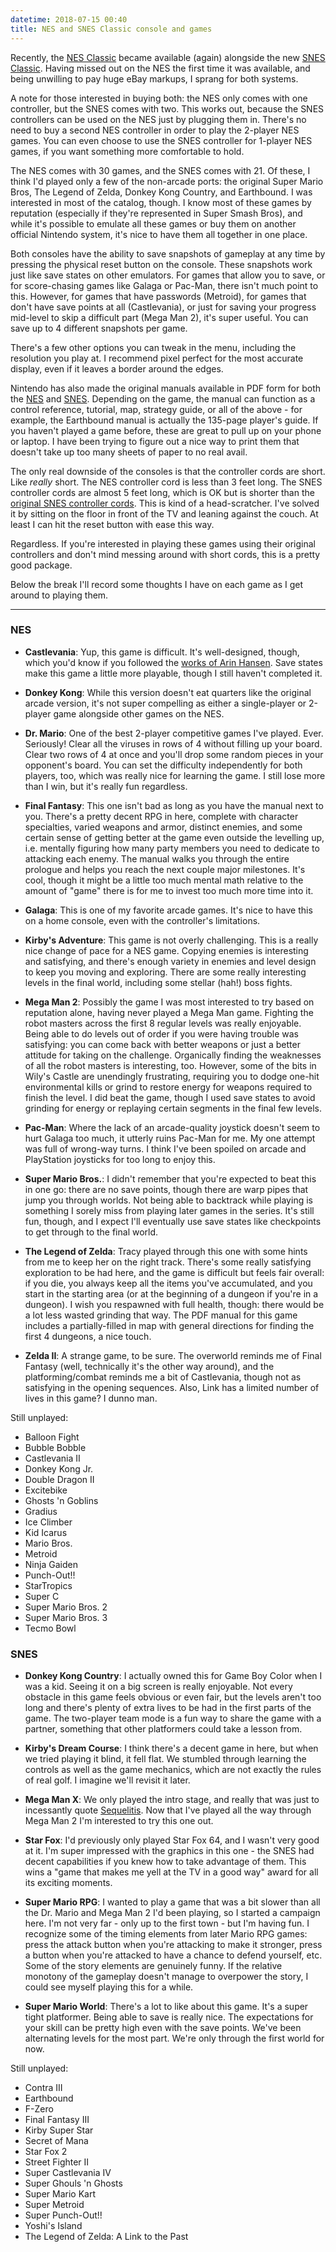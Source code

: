 ```yaml
---
datetime: 2018-07-15 00:40
title: NES and SNES Classic console and games
---
```


Recently, the [NES Classic](https://www.nintendo.com/nes-classic/) became available (again) alongside the new [SNES Classic](https://www.nintendo.com/super-nes-classic/). Having missed out on the NES the first time it was available, and being unwilling to pay huge eBay markups, I sprang for both systems.

A note for those interested in buying both: the NES only comes with one controller, but the SNES comes with two. This works out, because the SNES controllers can be used on the NES just by plugging them in. There's no need to buy a second NES controller in order to play the 2-player NES games. You can even choose to use the SNES controller for 1-player NES games, if you want something more comfortable to hold.

The NES comes with 30 games, and the SNES comes with 21. Of these, I think I'd played only a few of the non-arcade ports: the original Super Mario Bros, The Legend of Zelda, Donkey Kong Country, and Earthbound. I was interested in most of the catalog, though. I know most of these games by reputation (especially if they're represented in Super Smash Bros), and while it's possible to emulate all these games or buy them on another official Nintendo system, it's nice to have them all together in one place.

Both consoles have the ability to save snapshots of gameplay at any time by pressing the physical reset button on the console. These snapshots work just like save states on other emulators. For games that allow you to save, or for score-chasing games like Galaga or Pac-Man, there isn't much point to this. However, for games that have passwords (Metroid), for games that don't have save points at all (Castlevania), or just for saving your progress mid-level to skip a difficult part (Mega Man 2), it's super useful. You can save up to 4 different snapshots per game.

There's a few other options you can tweak in the menu, including the resolution you play at. I recommend pixel perfect for the most accurate display, even if it leaves a border around the edges.

Nintendo has also made the original manuals available in PDF form for both the [NES](https://www.nintendo.co.jp/clv/manuals/en/index.html) and [SNES](https://www.nintendo.co.jp/clvs/manuals/en_us/index.html). Depending on the game, the manual can function as a control reference, tutorial, map, strategy guide, or all of the above - for example, the Earthbound manual is actually the 135-page player's guide. If you haven't played a game before, these are great to pull up on your phone or laptop. I have been trying to figure out a nice way to print them that doesn't take up too many sheets of paper to no real avail.

The only real downside of the consoles is that the controller cords are short. Like _really_ short. The NES controller cord is less than 3 feet long. The SNES controller cords are almost 5 feet long, which is OK but is shorter than the [original SNES controller cords](https://pbs.twimg.com/media/DKh6LUgUIAAOet2.jpg:large). This is kind of a head-scratcher. I've solved it by sitting on the floor in front of the TV and leaning against the couch. At least I can hit the reset button with ease this way.

Regardless. If you're interested in playing these games using their original controllers and don't mind messing around with short cords, this is a pretty good package.

Below the break I'll record some thoughts I have on each game as I get around to playing them.

---

### NES

- __Castlevania__: Yup, this game is difficult. It's well-designed, though, which you'd know if you followed the [works of Arin Hansen](https://www.youtube.com/watch?v=Aip2aIt0ROM). Save states make this game a little more playable, though I still haven't completed it.

- __Donkey Kong__: While this version doesn't eat quarters like the original arcade version, it's not super compelling as either a single-player or 2-player game alongside other games on the NES.

- __Dr. Mario__: One of the best 2-player competitive games I've played. Ever. Seriously! Clear all the viruses in rows of 4 without filling up your board. Clear two rows of 4 at once and you'll drop some random pieces in your opponent's board. You can set the difficulty independently for both players, too, which was really nice for learning the game. I still lose more than I win, but it's really fun regardless.

- __Final Fantasy__: This one isn't bad as long as you have the manual next to you. There's a pretty decent RPG in here, complete with character specialties, varied weapons and armor, distinct enemies, and some certain sense of getting better at the game even outside the levelling up, i.e. mentally figuring how many party members you need to dedicate to attacking each enemy. The manual walks you through the entire prologue and helps you reach the next couple major milestones. It's cool, though it might be a little too much mental math relative to the amount of "game" there is for me to invest too much more time into it.

- __Galaga__: This is one of my favorite arcade games. It's nice to have this on a home console, even with the controller's limitations.

- __Kirby's Adventure__: This game is not overly challenging. This is a really nice change of pace for a NES game. Copying enemies is interesting and satisfying, and there's enough variety in enemies and level design to keep you moving and exploring. There are some really interesting levels in the final world, including some stellar (hah!) boss fights.

- __Mega Man 2__: Possibly the game I was most interested to try based on reputation alone, having never played a Mega Man game. Fighting the robot masters across the first 8 regular levels was really enjoyable. Being able to do levels out of order if you were having trouble was satisfying: you can come back with better weapons or just a better attitude for taking on the challenge. Organically finding the weaknesses of all the robot masters is interesting, too. However, some of the bits in Wily's Castle are unendingly frustrating, requiring you to dodge one-hit environmental kills or grind to restore energy for weapons required to finish the level. I did beat the game, though I used save states to avoid grinding for energy or replaying certain segments in the final few levels.

- __Pac-Man__: Where the lack of an arcade-quality joystick doesn't seem to hurt Galaga too much, it utterly ruins Pac-Man for me. My one attempt was full of wrong-way turns. I think I've been spoiled on arcade and PlayStation joysticks for too long to enjoy this.

- __Super Mario Bros.__: I didn't remember that you're expected to beat this in one go: there are no save points, though there are warp pipes that jump you through worlds. Not being able to backtrack while playing is something I sorely miss from playing later games in the series. It's still fun, though, and I expect I'll eventually use save states like checkpoints to get through to the final world.

- __The Legend of Zelda__: Tracy played through this one with some hints from me to keep her on the right track. There's some really satisfying exploration to be had here, and the game is difficult but feels fair overall: if you die, you always keep all the items you've accumulated, and you start in the starting area (or at the beginning of a dungeon if you're in a dungeon). I wish you respawned with full health, though: there would be a lot less wasted grinding that way. The PDF manual for this game includes a partially-filled in map with general directions for finding the first 4 dungeons, a nice touch.

- __Zelda II__: A strange game, to be sure. The overworld reminds me of Final Fantasy (well, technically it's the other way around), and the platforming/combat reminds me a bit of Castlevania, though not as satisfying in the opening sequences. Also, Link has a limited number of lives in this game? I dunno man.

Still unplayed:

- Balloon Fight
- Bubble Bobble
- Castlevania II
- Donkey Kong Jr.
- Double Dragon II
- Excitebike
- Ghosts 'n Goblins
- Gradius
- Ice Climber
- Kid Icarus
- Mario Bros.
- Metroid
- Ninja Gaiden
- Punch-Out!!
- StarTropics
- Super C
- Super Mario Bros. 2
- Super Mario Bros. 3
- Tecmo Bowl

### SNES

- __Donkey Kong Country__: I actually owned this for Game Boy Color when I was a kid. Seeing it on a big screen is really enjoyable. Not every obstacle in this game feels obvious or even fair, but the levels aren't too long and there's plenty of extra lives to be had in the first parts of the game. The two-player team mode is a fun way to share the game with a partner, something that other platformers could take a lesson from.

- __Kirby's Dream Course__: I think there's a decent game in here, but when we tried playing it blind, it fell flat. We stumbled through learning the controls as well as the game mechanics, which are not exactly the rules of real golf. I imagine we'll revisit it later.

- __Mega Man X__: We only played the intro stage, and really that was just to incessantly quote [Sequelitis](https://www.youtube.com/watch?v=8FpigqfcvlM). Now that I've played all the way through Mega Man 2 I'm interested to try this one out.

- __Star Fox__: I'd previously only played Star Fox 64, and I wasn't very good at it. I'm super impressed with the graphics in this one - the SNES had decent capabilities if you knew how to take advantage of them. This wins a "game that makes me yell at the TV in a good way" award for all its exciting moments.

- __Super Mario RPG__: I wanted to play a game that was a bit slower than all the Dr. Mario and Mega Man 2 I'd been playing, so I started a campaign here. I'm not very far - only up to the first town - but I'm having fun. I recognize some of the timing elements from later Mario RPG games: press the attack button when you're attacking to make it stronger, press a button when you're attacked to have a chance to defend yourself, etc. Some of the story elements are genuinely funny. If the relative monotony of the gameplay doesn't manage to overpower the story, I could see myself playing this for a while.

- __Super Mario World__: There's a lot to like about this game. It's a super tight platformer. Being able to save is really nice. The expectations for your skill can be pretty high even with the save points. We've been alternating levels for the most part. We're only through the first world for now.

Still unplayed:

- Contra III
- Earthbound
- F-Zero
- Final Fantasy III
- Kirby Super Star
- Secret of Mana
- Star Fox 2
- Street Fighter II
- Super Castlevania IV
- Super Ghouls 'n Ghosts
- Super Mario Kart
- Super Metroid
- Super Punch-Out!!
- Yoshi's Island
- The Legend of Zelda: A Link to the Past
